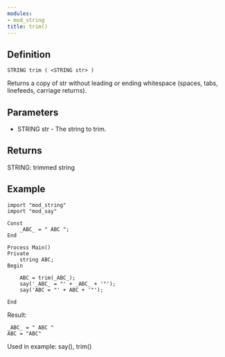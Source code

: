 ```yaml
---
modules:
- mod_string
title: trim()
---
```


## Definition

    STRING trim ( <STRING str> )

Returns a copy of str without leading or ending whitespace (spaces, tabs, linefeeds, carriage returns).

## Parameters

- STRING str  - The string to trim.

## Returns

STRING: trimmed string

## Example

```
import "mod_string"
import "mod_say"

Const
    _ABC_ = " ABC ";
End

Process Main()
Private
    string ABC;
Begin

    ABC = trim(_ABC_);
    say('_ABC_ = "' + _ABC_ + '"');
    say('ABC = "' + ABC + '"');

End
```

Result:
```
_ABC_ = " ABC "
ABC = "ABC"
```

Used in example: say(), trim()
